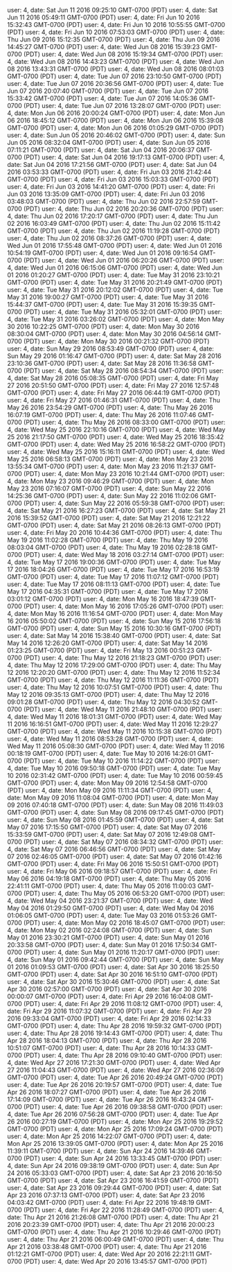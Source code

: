 user: 4, date: Sat Jun 11 2016 09:25:10 GMT-0700 (PDT)
user: 4, date: Sat Jun 11 2016 05:49:11 GMT-0700 (PDT)
user: 4, date: Fri Jun 10 2016 15:32:43 GMT-0700 (PDT)
user: 4, date: Fri Jun 10 2016 10:55:55 GMT-0700 (PDT)
user: 4, date: Fri Jun 10 2016 07:53:03 GMT-0700 (PDT)
user: 4, date: Thu Jun 09 2016 15:12:35 GMT-0700 (PDT)
user: 4, date: Thu Jun 09 2016 14:45:27 GMT-0700 (PDT)
user: 4, date: Wed Jun 08 2016 15:39:23 GMT-0700 (PDT)
user: 4, date: Wed Jun 08 2016 15:19:34 GMT-0700 (PDT)
user: 4, date: Wed Jun 08 2016 14:43:23 GMT-0700 (PDT)
user: 4, date: Wed Jun 08 2016 13:43:31 GMT-0700 (PDT)
user: 4, date: Wed Jun 08 2016 08:01:03 GMT-0700 (PDT)
user: 4, date: Tue Jun 07 2016 23:10:50 GMT-0700 (PDT)
user: 4, date: Tue Jun 07 2016 20:36:56 GMT-0700 (PDT)
user: 4, date: Tue Jun 07 2016 20:07:40 GMT-0700 (PDT)
user: 4, date: Tue Jun 07 2016 15:33:42 GMT-0700 (PDT)
user: 4, date: Tue Jun 07 2016 14:05:36 GMT-0700 (PDT)
user: 4, date: Tue Jun 07 2016 13:28:07 GMT-0700 (PDT)
user: 4, date: Mon Jun 06 2016 20:00:24 GMT-0700 (PDT)
user: 4, date: Mon Jun 06 2016 18:45:12 GMT-0700 (PDT)
user: 4, date: Mon Jun 06 2016 15:39:08 GMT-0700 (PDT)
user: 4, date: Mon Jun 06 2016 01:05:29 GMT-0700 (PDT)
user: 4, date: Sun Jun 05 2016 20:46:02 GMT-0700 (PDT)
user: 4, date: Sun Jun 05 2016 08:32:04 GMT-0700 (PDT)
user: 4, date: Sun Jun 05 2016 07:11:21 GMT-0700 (PDT)
user: 4, date: Sat Jun 04 2016 20:06:37 GMT-0700 (PDT)
user: 4, date: Sat Jun 04 2016 19:17:13 GMT-0700 (PDT)
user: 4, date: Sat Jun 04 2016 17:21:56 GMT-0700 (PDT)
user: 4, date: Sat Jun 04 2016 03:53:33 GMT-0700 (PDT)
user: 4, date: Fri Jun 03 2016 21:42:44 GMT-0700 (PDT)
user: 4, date: Fri Jun 03 2016 15:03:33 GMT-0700 (PDT)
user: 4, date: Fri Jun 03 2016 14:41:20 GMT-0700 (PDT)
user: 4, date: Fri Jun 03 2016 13:35:09 GMT-0700 (PDT)
user: 4, date: Fri Jun 03 2016 03:48:03 GMT-0700 (PDT)
user: 4, date: Thu Jun 02 2016 22:57:59 GMT-0700 (PDT)
user: 4, date: Thu Jun 02 2016 20:20:36 GMT-0700 (PDT)
user: 4, date: Thu Jun 02 2016 17:20:17 GMT-0700 (PDT)
user: 4, date: Thu Jun 02 2016 16:03:49 GMT-0700 (PDT)
user: 4, date: Thu Jun 02 2016 15:11:42 GMT-0700 (PDT)
user: 4, date: Thu Jun 02 2016 11:19:28 GMT-0700 (PDT)
user: 4, date: Thu Jun 02 2016 08:37:26 GMT-0700 (PDT)
user: 4, date: Wed Jun 01 2016 17:55:48 GMT-0700 (PDT)
user: 4, date: Wed Jun 01 2016 10:54:19 GMT-0700 (PDT)
user: 4, date: Wed Jun 01 2016 09:16:54 GMT-0700 (PDT)
user: 4, date: Wed Jun 01 2016 06:20:26 GMT-0700 (PDT)
user: 4, date: Wed Jun 01 2016 06:15:06 GMT-0700 (PDT)
user: 4, date: Wed Jun 01 2016 01:20:27 GMT-0700 (PDT)
user: 4, date: Tue May 31 2016 23:10:21 GMT-0700 (PDT)
user: 4, date: Tue May 31 2016 20:21:49 GMT-0700 (PDT)
user: 4, date: Tue May 31 2016 20:12:02 GMT-0700 (PDT)
user: 4, date: Tue May 31 2016 19:00:27 GMT-0700 (PDT)
user: 4, date: Tue May 31 2016 15:44:37 GMT-0700 (PDT)
user: 4, date: Tue May 31 2016 15:39:35 GMT-0700 (PDT)
user: 4, date: Tue May 31 2016 05:32:01 GMT-0700 (PDT)
user: 4, date: Tue May 31 2016 03:26:02 GMT-0700 (PDT)
user: 4, date: Mon May 30 2016 10:22:25 GMT-0700 (PDT)
user: 4, date: Mon May 30 2016 08:30:04 GMT-0700 (PDT)
user: 4, date: Mon May 30 2016 04:56:14 GMT-0700 (PDT)
user: 4, date: Mon May 30 2016 00:21:32 GMT-0700 (PDT)
user: 4, date: Sun May 29 2016 08:53:49 GMT-0700 (PDT)
user: 4, date: Sun May 29 2016 01:16:47 GMT-0700 (PDT)
user: 4, date: Sat May 28 2016 23:10:36 GMT-0700 (PDT)
user: 4, date: Sat May 28 2016 11:36:58 GMT-0700 (PDT)
user: 4, date: Sat May 28 2016 08:54:34 GMT-0700 (PDT)
user: 4, date: Sat May 28 2016 05:08:35 GMT-0700 (PDT)
user: 4, date: Fri May 27 2016 20:51:50 GMT-0700 (PDT)
user: 4, date: Fri May 27 2016 12:57:48 GMT-0700 (PDT)
user: 4, date: Fri May 27 2016 06:44:19 GMT-0700 (PDT)
user: 4, date: Fri May 27 2016 01:46:31 GMT-0700 (PDT)
user: 4, date: Thu May 26 2016 23:54:29 GMT-0700 (PDT)
user: 4, date: Thu May 26 2016 16:07:19 GMT-0700 (PDT)
user: 4, date: Thu May 26 2016 11:07:46 GMT-0700 (PDT)
user: 4, date: Thu May 26 2016 08:33:00 GMT-0700 (PDT)
user: 4, date: Wed May 25 2016 22:10:16 GMT-0700 (PDT)
user: 4, date: Wed May 25 2016 21:17:50 GMT-0700 (PDT)
user: 4, date: Wed May 25 2016 18:35:42 GMT-0700 (PDT)
user: 4, date: Wed May 25 2016 16:58:22 GMT-0700 (PDT)
user: 4, date: Wed May 25 2016 15:16:11 GMT-0700 (PDT)
user: 4, date: Wed May 25 2016 06:58:13 GMT-0700 (PDT)
user: 4, date: Mon May 23 2016 13:55:34 GMT-0700 (PDT)
user: 4, date: Mon May 23 2016 11:21:37 GMT-0700 (PDT)
user: 4, date: Mon May 23 2016 10:21:44 GMT-0700 (PDT)
user: 4, date: Mon May 23 2016 09:46:29 GMT-0700 (PDT)
user: 4, date: Mon May 23 2016 07:16:07 GMT-0700 (PDT)
user: 4, date: Sun May 22 2016 14:25:36 GMT-0700 (PDT)
user: 4, date: Sun May 22 2016 11:02:06 GMT-0700 (PDT)
user: 4, date: Sun May 22 2016 05:59:38 GMT-0700 (PDT)
user: 4, date: Sat May 21 2016 16:27:23 GMT-0700 (PDT)
user: 4, date: Sat May 21 2016 15:39:52 GMT-0700 (PDT)
user: 4, date: Sat May 21 2016 12:21:22 GMT-0700 (PDT)
user: 4, date: Sat May 21 2016 08:26:13 GMT-0700 (PDT)
user: 4, date: Fri May 20 2016 10:44:36 GMT-0700 (PDT)
user: 4, date: Thu May 19 2016 11:02:28 GMT-0700 (PDT)
user: 4, date: Thu May 19 2016 08:03:04 GMT-0700 (PDT)
user: 4, date: Thu May 19 2016 02:28:18 GMT-0700 (PDT)
user: 4, date: Wed May 18 2016 03:27:14 GMT-0700 (PDT)
user: 4, date: Tue May 17 2016 19:00:36 GMT-0700 (PDT)
user: 4, date: Tue May 17 2016 18:04:26 GMT-0700 (PDT)
user: 4, date: Tue May 17 2016 16:53:19 GMT-0700 (PDT)
user: 4, date: Tue May 17 2016 11:07:12 GMT-0700 (PDT)
user: 4, date: Tue May 17 2016 08:11:13 GMT-0700 (PDT)
user: 4, date: Tue May 17 2016 04:35:31 GMT-0700 (PDT)
user: 4, date: Tue May 17 2016 03:01:12 GMT-0700 (PDT)
user: 4, date: Mon May 16 2016 18:47:39 GMT-0700 (PDT)
user: 4, date: Mon May 16 2016 17:05:26 GMT-0700 (PDT)
user: 4, date: Mon May 16 2016 11:16:54 GMT-0700 (PDT)
user: 4, date: Mon May 16 2016 05:50:02 GMT-0700 (PDT)
user: 4, date: Sun May 15 2016 17:56:18 GMT-0700 (PDT)
user: 4, date: Sun May 15 2016 10:30:16 GMT-0700 (PDT)
user: 4, date: Sat May 14 2016 15:38:40 GMT-0700 (PDT)
user: 4, date: Sat May 14 2016 12:26:20 GMT-0700 (PDT)
user: 4, date: Sat May 14 2016 01:23:25 GMT-0700 (PDT)
user: 4, date: Fri May 13 2016 00:51:23 GMT-0700 (PDT)
user: 4, date: Thu May 12 2016 21:18:23 GMT-0700 (PDT)
user: 4, date: Thu May 12 2016 17:29:00 GMT-0700 (PDT)
user: 4, date: Thu May 12 2016 12:20:20 GMT-0700 (PDT)
user: 4, date: Thu May 12 2016 11:52:34 GMT-0700 (PDT)
user: 4, date: Thu May 12 2016 11:11:36 GMT-0700 (PDT)
user: 4, date: Thu May 12 2016 10:07:51 GMT-0700 (PDT)
user: 4, date: Thu May 12 2016 09:35:13 GMT-0700 (PDT)
user: 4, date: Thu May 12 2016 09:01:28 GMT-0700 (PDT)
user: 4, date: Thu May 12 2016 04:30:52 GMT-0700 (PDT)
user: 4, date: Wed May 11 2016 21:48:10 GMT-0700 (PDT)
user: 4, date: Wed May 11 2016 18:01:31 GMT-0700 (PDT)
user: 4, date: Wed May 11 2016 16:16:51 GMT-0700 (PDT)
user: 4, date: Wed May 11 2016 12:29:27 GMT-0700 (PDT)
user: 4, date: Wed May 11 2016 10:15:38 GMT-0700 (PDT)
user: 4, date: Wed May 11 2016 08:53:28 GMT-0700 (PDT)
user: 4, date: Wed May 11 2016 05:08:30 GMT-0700 (PDT)
user: 4, date: Wed May 11 2016 00:18:19 GMT-0700 (PDT)
user: 4, date: Tue May 10 2016 14:26:01 GMT-0700 (PDT)
user: 4, date: Tue May 10 2016 11:14:22 GMT-0700 (PDT)
user: 4, date: Tue May 10 2016 09:50:18 GMT-0700 (PDT)
user: 4, date: Tue May 10 2016 02:31:42 GMT-0700 (PDT)
user: 4, date: Tue May 10 2016 00:59:45 GMT-0700 (PDT)
user: 4, date: Mon May 09 2016 12:54:58 GMT-0700 (PDT)
user: 4, date: Mon May 09 2016 11:11:34 GMT-0700 (PDT)
user: 4, date: Mon May 09 2016 11:08:04 GMT-0700 (PDT)
user: 4, date: Mon May 09 2016 07:40:18 GMT-0700 (PDT)
user: 4, date: Sun May 08 2016 11:49:03 GMT-0700 (PDT)
user: 4, date: Sun May 08 2016 09:17:45 GMT-0700 (PDT)
user: 4, date: Sun May 08 2016 01:45:59 GMT-0700 (PDT)
user: 4, date: Sat May 07 2016 17:15:50 GMT-0700 (PDT)
user: 4, date: Sat May 07 2016 15:33:59 GMT-0700 (PDT)
user: 4, date: Sat May 07 2016 12:49:08 GMT-0700 (PDT)
user: 4, date: Sat May 07 2016 08:34:32 GMT-0700 (PDT)
user: 4, date: Sat May 07 2016 06:46:56 GMT-0700 (PDT)
user: 4, date: Sat May 07 2016 02:46:05 GMT-0700 (PDT)
user: 4, date: Sat May 07 2016 01:42:16 GMT-0700 (PDT)
user: 4, date: Fri May 06 2016 15:50:51 GMT-0700 (PDT)
user: 4, date: Fri May 06 2016 09:18:57 GMT-0700 (PDT)
user: 4, date: Fri May 06 2016 04:19:18 GMT-0700 (PDT)
user: 4, date: Thu May 05 2016 22:41:11 GMT-0700 (PDT)
user: 4, date: Thu May 05 2016 11:00:03 GMT-0700 (PDT)
user: 4, date: Thu May 05 2016 06:53:20 GMT-0700 (PDT)
user: 4, date: Wed May 04 2016 23:21:37 GMT-0700 (PDT)
user: 4, date: Wed May 04 2016 01:29:50 GMT-0700 (PDT)
user: 4, date: Wed May 04 2016 01:06:05 GMT-0700 (PDT)
user: 4, date: Tue May 03 2016 01:53:26 GMT-0700 (PDT)
user: 4, date: Mon May 02 2016 18:45:07 GMT-0700 (PDT)
user: 4, date: Mon May 02 2016 02:24:08 GMT-0700 (PDT)
user: 4, date: Sun May 01 2016 23:30:21 GMT-0700 (PDT)
user: 4, date: Sun May 01 2016 20:33:58 GMT-0700 (PDT)
user: 4, date: Sun May 01 2016 17:50:34 GMT-0700 (PDT)
user: 4, date: Sun May 01 2016 11:20:17 GMT-0700 (PDT)
user: 4, date: Sun May 01 2016 09:42:44 GMT-0700 (PDT)
user: 4, date: Sun May 01 2016 01:09:53 GMT-0700 (PDT)
user: 4, date: Sat Apr 30 2016 18:25:50 GMT-0700 (PDT)
user: 4, date: Sat Apr 30 2016 16:51:10 GMT-0700 (PDT)
user: 4, date: Sat Apr 30 2016 15:30:46 GMT-0700 (PDT)
user: 4, date: Sat Apr 30 2016 02:57:00 GMT-0700 (PDT)
user: 4, date: Sat Apr 30 2016 00:00:07 GMT-0700 (PDT)
user: 4, date: Fri Apr 29 2016 16:04:08 GMT-0700 (PDT)
user: 4, date: Fri Apr 29 2016 11:08:12 GMT-0700 (PDT)
user: 4, date: Fri Apr 29 2016 11:07:32 GMT-0700 (PDT)
user: 4, date: Fri Apr 29 2016 09:33:04 GMT-0700 (PDT)
user: 4, date: Fri Apr 29 2016 02:14:33 GMT-0700 (PDT)
user: 4, date: Thu Apr 28 2016 19:59:32 GMT-0700 (PDT)
user: 4, date: Thu Apr 28 2016 19:14:43 GMT-0700 (PDT)
user: 4, date: Thu Apr 28 2016 18:04:13 GMT-0700 (PDT)
user: 4, date: Thu Apr 28 2016 10:51:07 GMT-0700 (PDT)
user: 4, date: Thu Apr 28 2016 10:14:33 GMT-0700 (PDT)
user: 4, date: Thu Apr 28 2016 09:10:40 GMT-0700 (PDT)
user: 4, date: Wed Apr 27 2016 17:21:30 GMT-0700 (PDT)
user: 4, date: Wed Apr 27 2016 11:04:43 GMT-0700 (PDT)
user: 4, date: Wed Apr 27 2016 02:36:09 GMT-0700 (PDT)
user: 4, date: Tue Apr 26 2016 20:49:24 GMT-0700 (PDT)
user: 4, date: Tue Apr 26 2016 20:19:57 GMT-0700 (PDT)
user: 4, date: Tue Apr 26 2016 18:07:27 GMT-0700 (PDT)
user: 4, date: Tue Apr 26 2016 17:14:09 GMT-0700 (PDT)
user: 4, date: Tue Apr 26 2016 16:43:24 GMT-0700 (PDT)
user: 4, date: Tue Apr 26 2016 09:38:58 GMT-0700 (PDT)
user: 4, date: Tue Apr 26 2016 07:56:28 GMT-0700 (PDT)
user: 4, date: Tue Apr 26 2016 00:27:19 GMT-0700 (PDT)
user: 4, date: Mon Apr 25 2016 19:29:52 GMT-0700 (PDT)
user: 4, date: Mon Apr 25 2016 17:09:24 GMT-0700 (PDT)
user: 4, date: Mon Apr 25 2016 14:22:07 GMT-0700 (PDT)
user: 4, date: Mon Apr 25 2016 13:39:05 GMT-0700 (PDT)
user: 4, date: Mon Apr 25 2016 11:39:11 GMT-0700 (PDT)
user: 4, date: Sun Apr 24 2016 14:39:46 GMT-0700 (PDT)
user: 4, date: Sun Apr 24 2016 13:33:45 GMT-0700 (PDT)
user: 4, date: Sun Apr 24 2016 09:38:19 GMT-0700 (PDT)
user: 4, date: Sun Apr 24 2016 05:33:03 GMT-0700 (PDT)
user: 4, date: Sat Apr 23 2016 20:16:50 GMT-0700 (PDT)
user: 4, date: Sat Apr 23 2016 16:41:59 GMT-0700 (PDT)
user: 4, date: Sat Apr 23 2016 09:29:44 GMT-0700 (PDT)
user: 4, date: Sat Apr 23 2016 07:37:13 GMT-0700 (PDT)
user: 4, date: Sat Apr 23 2016 04:03:42 GMT-0700 (PDT)
user: 4, date: Fri Apr 22 2016 19:48:19 GMT-0700 (PDT)
user: 4, date: Fri Apr 22 2016 11:28:49 GMT-0700 (PDT)
user: 4, date: Thu Apr 21 2016 21:26:08 GMT-0700 (PDT)
user: 4, date: Thu Apr 21 2016 20:23:39 GMT-0700 (PDT)
user: 4, date: Thu Apr 21 2016 20:00:23 GMT-0700 (PDT)
user: 4, date: Thu Apr 21 2016 10:29:46 GMT-0700 (PDT)
user: 4, date: Thu Apr 21 2016 06:00:49 GMT-0700 (PDT)
user: 4, date: Thu Apr 21 2016 03:38:48 GMT-0700 (PDT)
user: 4, date: Thu Apr 21 2016 01:12:21 GMT-0700 (PDT)
user: 4, date: Wed Apr 20 2016 22:21:11 GMT-0700 (PDT)
user: 4, date: Wed Apr 20 2016 13:45:57 GMT-0700 (PDT)
